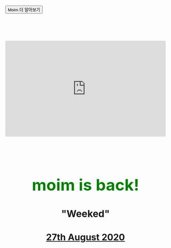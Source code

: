 <html>
      <br>
      <input type="button" value="Moim 더 알아보기" onclick="alert('안알랴줌')">
  <br>
<br><br><br><br><br>
  <div class="video-container">
<p align="middle">
<iframe src="https://www.youtube.com/embed/JNQVgIGdaW4"
frameborder="0" allow="accelerometer; autoplay; encrypted-media; gyroscope; picture-in-picture"
        allowfullscreen></iframe></p></div><br>
<h1>moim is back!</h1>
  <h2>"Weeked"</h2>
  <h3><a href="https://www.instagram.com/m0im_official/" target="_blank" title="m0im_official">27th August 2020
  <style>
    h1{
      color:green;
      font-size:50px;
      text-align:center;
    }
    h2{
     font-size:30px;
      text-align:center;
    }
    h3{
        font-size:28px;
      text-align:center;
    }
    .video-container{
    position:relative;padding-bottom:56.25%; padding-top:50px; height:0; overflow:hidden;
    }
    .video-container iframe,.video-container object,.video-container embed{
    position:absolute;top:0;left:0;width:100%;height:90%
    }
    </style>
  
